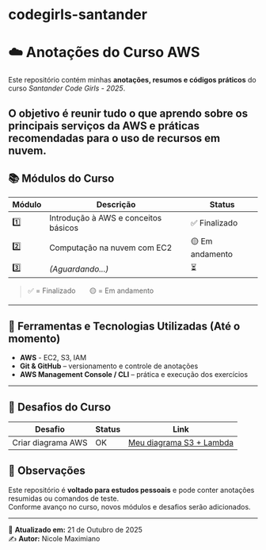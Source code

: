 # codegirls-santander
# ☁️ Anotações do Curso AWS

Este repositório contém minhas **anotações, resumos e códigos práticos** do curso *Santander Code Girls - 2025*.  

O objetivo é reunir tudo o que aprendo sobre os principais serviços da AWS e práticas recomendadas para o uso de recursos em nuvem.
---

## 📚 Módulos do Curso

| Módulo | Descrição | Status |
|--------|------------|--------|
| 1️⃣ | Introdução à AWS e conceitos básicos | ✅ Finalizado |
| 2️⃣ | Computação na nuvem com EC2 | 🟡 Em andamento |
| 3️⃣ | *(Aguardando...)* | ⏳ |

> ✅ = Finalizado  🟡 = Em andamento

---
## 🧰 Ferramentas e Tecnologias Utilizadas (Até o momento)

- **AWS** - EC2, S3, IAM
- **Git & GitHub** – versionamento e controle de anotações  
- **AWS Management Console / CLI** – prática e execução dos exercícios  

---
## 🚀 Desafios do Curso

| Desafio             | Status | Link |
|--------------------|--------|------|
| Criar diagrama AWS  | OK     | [Meu diagrama S3 + Lambda](https://github.com/nicolemaximiano/codegirls-santander/blob/main/computacao-na-nuvem-com-ec2/imagens/diagrama_desafio.png) |

## 📌 Observações

Este repositório é **voltado para estudos pessoais** e pode conter anotações resumidas ou comandos de teste.  
Conforme avanço no curso, novos módulos e desafios serão adicionados.

---

📅 **Atualizado em:** 21 de Outubro de 2025  
✍️ **Autor:** Nicole Maximiano

